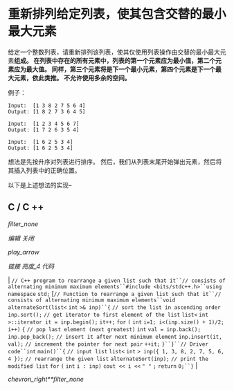 # 重新排列给定列表，使其包含交替的最小最大元素

给定一个整数列表，请重新排列该列表，使其仅使用列表操作由交替的最小最大元素**组成。 在列表中存在的所有元素中，列表的第一个元素应为最小值，第二个元素应为最大值。 同样，第三个元素将是下一个最小元素，第四个元素是下一个最大元素，依此类推。 不允许使用多余的空间。**

例子：

```
Input:  [1 3 8 2 7 5 6 4]
Output: [1 8 2 7 3 6 4 5]

Input:  [1 2 3 4 5 6 7]
Output: [1 7 2 6 3 5 4]

Input:  [1 6 2 5 3 4]
Output: [1 6 2 5 3 4]

```

想法是先按升序对列表进行排序。 然后，我们从列表末尾开始弹出元素，然后将其插入列表中的正确位置。

以下是上述想法的实现–

## C / C ++

*filter_none*

*编辑*
*关闭*

*play_arrow*

*链接*
*亮度_4*
*代码*

| `// C++ program to rearrange a given list such that it``// consists of alternating minimum maximum elements``#include <bits/stdc++.h>``using` `namespace` `std;` [`// Function to rearrange a given list such that it``// consists of alternating minimum maximum elements``void` `alternateSort(list<` `int` `>& inp)``{` `// sort the list in ascending order` `inp.sort();` `// get iterator to first element of the list` `list<` `int` `>::iterator it = inp.begin();` `it++;` `for` `(` `int` `i=1; i<(inp.size() + 1)/2; i++)` `{` `// pop last element (next greatest)` `int` `val = inp.back();` `inp.pop_back();` `// insert it after next minimum element` `inp.insert(it, val);`  `// increment the pointer for next pair` `++it;` `}``}``// Driver code``int` `main()``{` `// input list` `list<` `int` `> inp({ 1, 3, 8, 2, 7, 5, 6, 4 });` `// rearrange the given list` `alternateSort(inp);` `// print the modified list` `for` `(` `int` `i : inp)` `cout << i <<` `" "` `;` `return` `0;``}` |

*chevron_right**filter_none*